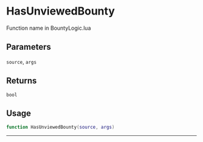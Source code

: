 # HasUnviewedBounty
Function name in BountyLogic.lua
## Parameters
`source`, `args`
## Returns
`bool`
## Usage
```lua
function HasUnviewedBounty(source, args)
```
---
